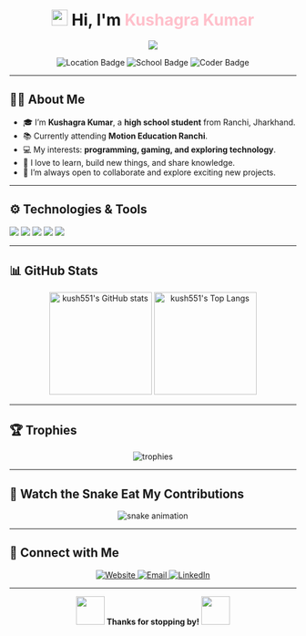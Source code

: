 <!--
     ___  _   _  ___ ___ ___ ___  ___  ___
    |   \| | | |/ __| __|_ _| __|/ _ \| _ \
    | |) | |_| | (__| _| | || _|| (_) |   /
    |___/ \___/ \___|___|___|___|\___/|_|_\

  “Ultra Pro Max” README for @kush551
  Feel free to edit or remove any sections you don’t need!
-->

<h1 align="center">
  <img src="https://media.giphy.com/media/hvRJCLFzcasrR4ia7z/giphy.gif" width="28">
  Hi, I'm <span style="color:#FFC0CB;">Kushagra Kumar</span>
</h1>

<!-- Typing SVG by http://readme-typing-svg.herokuapp.com -->
<p align="center">
  <img src="https://readme-typing-svg.herokuapp.com?font=Fira+Code&size=22&pause=1000&color=F7F7F7&center=true&vCenter=true&width=520&lines=High+school+student+%7C+Tech+Enthusiast;Programmer+%7C+Gamer;Loves+Learning+%26+Exploring!;Welcome+to+my+GitHub+Profile!">
</p>

<div align="center">
  <!-- Profile badges or fun icons -->
  <img src="https://img.shields.io/badge/Location-Ranchi%2C%20Jharkhand-FF69B4?style=flat-square" alt="Location Badge" />
  <img src="https://img.shields.io/badge/School-Motion%20Education%20Ranchi-orange?style=flat-square" alt="School Badge" />
  <img src="https://img.shields.io/badge/Coding-Languages%20%26%20Tech-brightgreen?style=flat-square" alt="Coder Badge" />
</div>

---

## 👨‍💻 About Me

- 🎓 I’m **Kushagra Kumar**, a **high school student** from Ranchi, Jharkhand.  
- 📚 Currently attending **Motion Education Ranchi**.  
- 💻 My interests: **programming, gaming, and exploring technology**.  
- 🚀 I love to learn, build new things, and share knowledge.  
- 🤝 I’m always open to collaborate and explore exciting new projects.

---

## ⚙️ Technologies & Tools

<p align="left">
  <img src="https://img.shields.io/badge/Python-3776AB?style=for-the-badge&logo=python&logoColor=white"/>
  <img src="https://img.shields.io/badge/HTML5-E34F26?style=for-the-badge&logo=html5&logoColor=white"/>
  <img src="https://img.shields.io/badge/CSS3-1572B6?style=for-the-badge&logo=css3&logoColor=white"/>
  <img src="https://img.shields.io/badge/Javascript-F7DF1E?style=for-the-badge&logo=javascript&logoColor=black"/>
  <img src="https://img.shields.io/badge/Git-F05032?style=for-the-badge&logo=git&logoColor=white"/>
</p>

---

## 📊 GitHub Stats

<div align="center">
  <img src="https://github-readme-stats.vercel.app/api?username=kush551&show_icons=true&theme=radical" alt="kush551's GitHub stats" height="180px"/>
  <img src="https://github-readme-stats.vercel.app/api/top-langs/?username=kush551&layout=compact&theme=radical" alt="kush551's Top Langs" height="180px"/>
</div>

---

## 🏆 Trophies

<div align="center">
  <img src="https://github-profile-trophy.vercel.app/?username=kush551&theme=onedark&margin-w=15&margin-h=15" alt="trophies" />
</div>

---

## 🐍 Watch the Snake Eat My Contributions

<div align="center">
  <!-- If the snake graphic doesn’t show up, fork or set up the GitHub Action from https://github.com/Platane/snk -->
  <img src="https://github.com/kush551/kush551/blob/output/github-contribution-grid-snake.svg" alt="snake animation" />
</div>

---

## 🤝 Connect with Me

<p align="center">
  <a href="https://kushagrakumar.me">
    <img src="https://img.shields.io/badge/Website-kushagrakumar.me-1DA1F2?style=for-the-badge" alt="Website" />
  </a>
  <a href="mailto:kushagra@example.com">
    <img src="https://img.shields.io/badge/Email-kushagra%40example.com-red?style=for-the-badge" alt="Email" />
  </a>
  <a href="https://www.linkedin.com/in/your-linkedin-profile">
    <img src="https://img.shields.io/badge/LinkedIn-Connect-blue?style=for-the-badge&logo=linkedin" alt="LinkedIn" />
  </a>
</p>

---

<!-- Fancy footer or parting message -->
<p align="center">
  <img src="https://media.giphy.com/media/fwbzI2kV3Qrlpkh59e/giphy.gif" width="50" />
  <strong>Thanks for stopping by!</strong> 
  <img src="https://media.giphy.com/media/fwbzI2kV3Qrlpkh59e/giphy.gif" width="50" />
</p>
